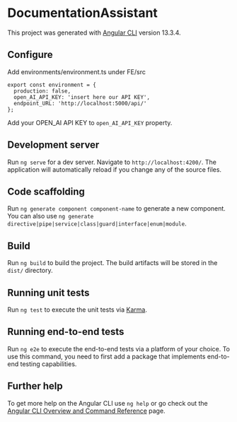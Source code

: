 # DocumentationAssistant

This project was generated with [Angular CLI](https://github.com/angular/angular-cli) version 13.3.4.

## Configure

Add environments/environment.ts under FE/src

```
export const environment = {
  production: false,
  open_AI_API_KEY: 'insert here our API KEY',
  endpoint_URL: 'http://localhost:5000/api/'
};
```

Add your OPEN_AI API KEY to `open_AI_API_KEY` property. 


## Development server

Run `ng serve` for a dev server. Navigate to `http://localhost:4200/`. The application will automatically reload if you change any of the source files.

## Code scaffolding

Run `ng generate component component-name` to generate a new component. You can also use `ng generate directive|pipe|service|class|guard|interface|enum|module`.

## Build

Run `ng build` to build the project. The build artifacts will be stored in the `dist/` directory.

## Running unit tests

Run `ng test` to execute the unit tests via [Karma](https://karma-runner.github.io).

## Running end-to-end tests

Run `ng e2e` to execute the end-to-end tests via a platform of your choice. To use this command, you need to first add a package that implements end-to-end testing capabilities.

## Further help

To get more help on the Angular CLI use `ng help` or go check out the [Angular CLI Overview and Command Reference](https://angular.io/cli) page.
